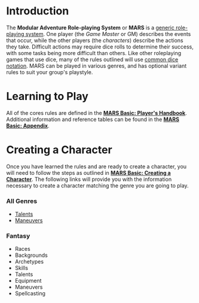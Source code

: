 # Introduction

The **Modular Adventure Role-playing System** or **MARS** is a [generic role-playing system](https://en.wikipedia.org/wiki/Generic_role-playing_game_system). One player (the *Game Master* or GM) describes the events that occur, while the other players (the *characters*) describe the actions they take. Difficult actions may require dice rolls to determine their success, with some tasks being more difficult than others. Like other roleplaying games that use dice, many of the rules outlined will use [common dice notation](https://en.wikipedia.org/wiki/Dice_notation). MARS can be played in various genres, and has optional variant rules to suit your group's playstyle.

# Learning to Play

All of the cores rules are defined in the [**MARS Basic: Player's Handbook**](https://github.com/lkodinsson/MARS/blob/main/Basic/PHB.md). Additional information and reference tables can be found in the [**MARS Basic: Appendix**](https://github.com/lkodinsson/MARS/blob/main/Basic/Appendix.md).

# Creating a Character

Once you have learned the rules and are ready to create a character, you will need to follow the steps as outlined in [**MARS Basic: Creating a Character**](https://github.com/lkodinsson/MARS/blob/main/Basic/PHB.md#creating-a-character). The following links will provide you with the information necessary to create a character matching the genre you are going to play.

### All Genres

* [Talents](https://github.com/lkodinsson/MARS/blob/main/Basic/Talents.md)
* [Maneuvers](https://github.com/lkodinsson/MARS/blob/main/Basic/Maneuvers.md)

### Fantasy

* Races
* Backgrounds
* Archetypes
* Skills
* Talents
* Equipment
* Maneuvers
* Spellcasting
